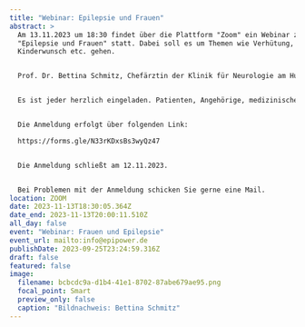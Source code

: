 ```yaml
---
title: "Webinar: Epilepsie und Frauen"
abstract: >
  Am 13.11.2023 um 18:30 findet über die Plattform "Zoom" ein Webinar zum Thema
  "Epilepsie und Frauen" statt. Dabei soll es um Themen wie Verhütung, Hormone,
  Kinderwunsch etc. gehen.


  Prof. Dr. Bettina Schmitz, Chefärztin der Klinik für Neurologie am Humboldt-Klinikum Berlin, wird dazu einen Vortrag halten. Danach bleibt noch etwas Zeit für Fragen sowie für einen kurzen Austausch.


  Es ist jeder herzlich eingeladen. Patienten, Angehörige, medizinisches Fachpersonal, Interessierte, etc.


  Die Anmeldung erfolgt über folgenden Link:

  https://forms.gle/N33rKDxsBs3wyQz47 


  Die Anmeldung schließt am 12.11.2023.


  Bei Problemen mit der Anmeldung schicken Sie gerne eine Mail.
location: ZOOM
date: 2023-11-13T18:30:05.364Z
date_end: 2023-11-13T20:00:11.510Z
all_day: false
event: "Webinar: Frauen und Epilepsie"
event_url: mailto:info@epipower.de
publishDate: 2023-09-25T23:24:59.316Z
draft: false
featured: false
image:
  filename: bcbcdc9a-d1b4-41e1-8702-87abe679ae95.png
  focal_point: Smart
  preview_only: false
  caption: "Bildnachweis: Bettina Schmitz"
---
```

